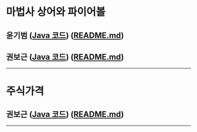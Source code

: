 # 마법사 상어와 파이어볼
## 윤기범 ([Java 코드](백준_마법사상어와파이어볼_윤기범.java)) ([README.md](src/마법사상어와파이어볼_윤기범.md))
## 권보근 ([Java 코드](백준_마법사상어와파이어볼_권보근.java)) ([README.md](src/마법사상어와파이어볼_권보근.md))
<hr>

# 주식가격
## 권보근 ([Java 코드](프로_주식가격_권보근.java)) ([README.md](src/주식가격_권보근.md))
<hr>
